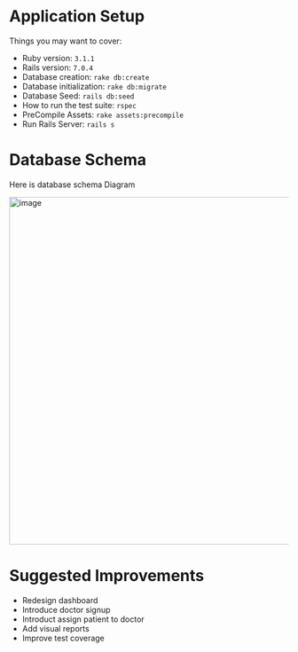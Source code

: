 # Application Setup

Things you may want to cover:

* Ruby version: `3.1.1`
* Rails version: `7.0.4`
* Database creation: `rake db:create`
* Database initialization: `rake db:migrate`
* Database Seed: `rails db:seed`
* How to run the test suite: `rspec`
* PreCompile Assets: `rake assets:precompile`
* Run Rails Server: `rails s`

# Database Schema

Here is database schema Diagram

<img width="627" alt="image" src="https://user-images.githubusercontent.com/23502541/208263559-f25e098b-2197-4ab7-a007-103688bbeed4.png">

#

# Suggested Improvements

* Redesign dashboard
* Introduce doctor signup
* Introduct assign patient to doctor
* Add visual reports
* Improve test coverage

